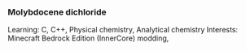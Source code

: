 ### Molybdocene dichloride
Learning: C, C++, Physical chemistry, Analytical chemistry
Interests: Minecraft Bedrock Edition (InnerCore) modding, 
